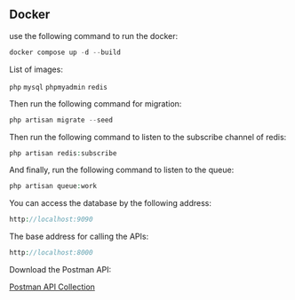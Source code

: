 ## Docker
use the following command to run the docker:

```php
docker compose up -d --build
```

List of images:

`php` `mysql` `phpmyadmin` `redis`

Then run the following command for migration:

```php
php artisan migrate --seed
```

Then run the following command to listen to the subscribe channel of redis:

```php
php artisan redis:subscribe
```

And finally, run the following command to listen to the queue:

```php
php artisan queue:work
```

You can access the database by the following address:

```php
http://localhost:9090
```

The base address for calling the APIs:

```php
http://localhost:8000
```

Download the Postman API:

[Postman API Collection](https://github.com/farshadth/AbrArvan-Challenge/blob/master/AbrArvan.postman_collection.json)

